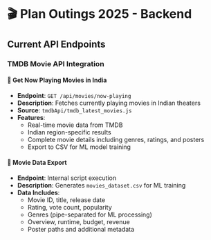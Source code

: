 # 🎬 Plan Outings 2025 - Backend

## Current API Endpoints

### TMDB Movie API Integration

#### 🔹 Get Now Playing Movies in India
- **Endpoint**: `GET /api/movies/now-playing`
- **Description**: Fetches currently playing movies in Indian theaters
- **Source**: `tmdbApi/tmdb_latest_movies.js`
- **Features**:
  - Real-time movie data from TMDB
  - Indian region-specific results
  - Complete movie details including genres, ratings, and posters
  - Export to CSV for ML model training

#### 🔹 Movie Data Export
- **Endpoint**: Internal script execution
- **Description**: Generates `movies_dataset.csv` for ML training
- **Data Includes**:
  - Movie ID, title, release date
  - Rating, vote count, popularity
  - Genres (pipe-separated for ML processing)
  - Overview, runtime, budget, revenue
  - Poster paths and additional metadata